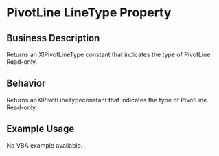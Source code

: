 # PivotLine LineType Property

## Business Description
Returns an XlPivotLineType constant that indicates the type of PivotLine. Read-only.

## Behavior
Returns anXlPivotLineTypeconstant that indicates the type of PivotLine. Read-only.

## Example Usage
No VBA example available.